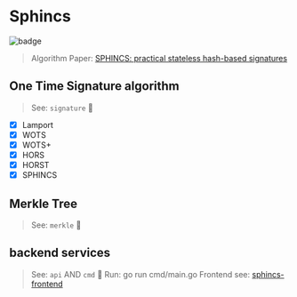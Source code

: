 # Sphincs

<img src="https://github.com/junhaideng/Graduation-Project/actions/workflows/go.yml/badge.svg" alt="badge">

> Algorithm Paper: [SPHINCS: practical stateless hash-based signatures](docs/sphincs.pdf)

## One Time Signature algorithm

> See:  `signature` :file_folder:

- [x] Lamport
- [x] WOTS
- [x] WOTS+
- [x] HORS
- [x] HORST
- [x] SPHINCS

## Merkle Tree

> See: `merkle` :file_folder:


## backend services
> See: `api` AND `cmd` :file_folder:
> Run: go run cmd/main.go
> Frontend see: [sphincs-frontend](https://github.com/junhaideng/sphincs-frontend)